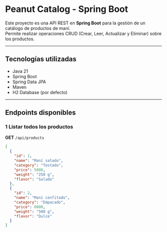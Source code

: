 # Peanut Catalog - Spring Boot

Este proyecto es una API REST en **Spring Boot** para la gestión de un catálogo de productos de maní.  
Permite realizar operaciones CRUD (Crear, Leer, Actualizar y Eliminar) sobre los productos.  

---

##  Tecnologías utilizadas
- Java 21
- Spring Boot
- Spring Data JPA
- Maven
- H2 Database (por defecto)

---

## Endpoints disponibles

### 1️ Listar todos los productos
**GET** `/api/products`

```json
[
  {
    "id": 1,
    "name": "Maní salado",
    "category": "Tostado",
    "price": 5000,
    "weight": "250 g",
    "flavor": "Salado"
  },
  {
    "id": 2,
    "name": "Maní confitado",
    "category": "Empacado",
    "price": 6000,
    "weight": "500 g",
    "flavor": "Dulce"
  }
]
